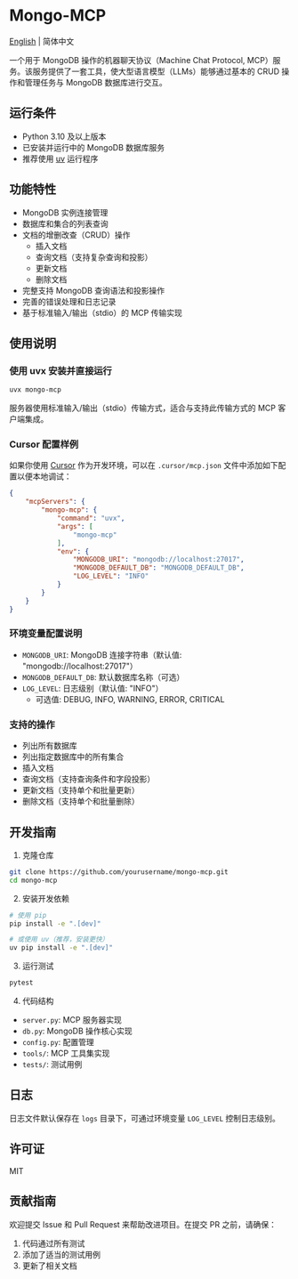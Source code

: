 # Mongo-MCP

[English](README.md) | 简体中文

一个用于 MongoDB 操作的机器聊天协议（Machine Chat Protocol, MCP）服务。该服务提供了一套工具，使大型语言模型（LLMs）能够通过基本的 CRUD 操作和管理任务与 MongoDB 数据库进行交互。

## 运行条件

- Python 3.10 及以上版本
- 已安装并运行中的 MongoDB 数据库服务
- 推荐使用 [uv](https://github.com/astral-sh/uv) 运行程序

## 功能特性

- MongoDB 实例连接管理
- 数据库和集合的列表查询
- 文档的增删改查（CRUD）操作
  - 插入文档
  - 查询文档（支持复杂查询和投影）
  - 更新文档
  - 删除文档
- 完整支持 MongoDB 查询语法和投影操作
- 完善的错误处理和日志记录
- 基于标准输入/输出（stdio）的 MCP 传输实现

## 使用说明

### 使用 uvx 安装并直接运行

```bash
uvx mongo-mcp
```
服务器使用标准输入/输出（stdio）传输方式，适合与支持此传输方式的 MCP 客户端集成。
### Cursor 配置样例

如果你使用 [Cursor](https://www.cursor.so/) 作为开发环境，可以在 `.cursor/mcp.json` 文件中添加如下配置以便本地调试：

```json
{
    "mcpServers": {
        "mongo-mcp": {
            "command": "uvx",
            "args": [
                "mongo-mcp"
            ],
            "env": {
                "MONGODB_URI": "mongodb://localhost:27017",
                "MONGODB_DEFAULT_DB": "MONGODB_DEFAULT_DB",
                "LOG_LEVEL": "INFO"
            }
        }
    }
}
```
### 环境变量配置说明

- `MONGODB_URI`: MongoDB 连接字符串（默认值: "mongodb://localhost:27017"）
- `MONGODB_DEFAULT_DB`: 默认数据库名称（可选）
- `LOG_LEVEL`: 日志级别（默认值: "INFO"）
  - 可选值: DEBUG, INFO, WARNING, ERROR, CRITICAL

### 支持的操作

- 列出所有数据库
- 列出指定数据库中的所有集合
- 插入文档
- 查询文档（支持查询条件和字段投影）
- 更新文档（支持单个和批量更新）
- 删除文档（支持单个和批量删除）

## 开发指南

1. 克隆仓库
```bash
git clone https://github.com/yourusername/mongo-mcp.git
cd mongo-mcp
```

2. 安装开发依赖
```bash
# 使用 pip
pip install -e ".[dev]"

# 或使用 uv（推荐，安装更快）
uv pip install -e ".[dev]"
```

3. 运行测试
```bash
pytest
```

4. 代码结构
- `server.py`: MCP 服务器实现
- `db.py`: MongoDB 操作核心实现
- `config.py`: 配置管理
- `tools/`: MCP 工具集实现
- `tests/`: 测试用例

## 日志

日志文件默认保存在 `logs` 目录下，可通过环境变量 `LOG_LEVEL` 控制日志级别。

## 许可证

MIT

## 贡献指南

欢迎提交 Issue 和 Pull Request 来帮助改进项目。在提交 PR 之前，请确保：

1. 代码通过所有测试
2. 添加了适当的测试用例
3. 更新了相关文档 